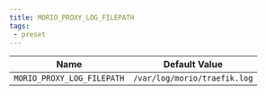 ```yaml
---
title: MORIO_PROXY_LOG_FILEPATH
tags: 
 - preset
---
```





<!-- MORIO_AUTO_GENERATED_CONTENT_STARTS - Manual changes made below will be overwritten -->
| Name | Default Value |
|------|---------------|
| `MORIO_PROXY_LOG_FILEPATH` | `/var/log/morio/traefik.log` |
<!-- MORIO_AUTO_GENERATED_CONTENT_ENDS - Manual changes made above will be overwritten -->
